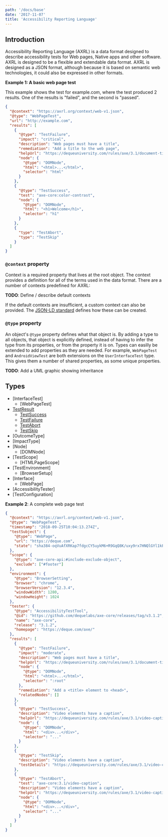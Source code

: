 ```yaml
---
path: '/docs/base'
date: '2017-11-07'
title: 'Accessibility Reporting Language'
---
```


## Introduction

Accessibility Reporting Language (AXRL) is a data format designed to describe accessibility tests for Web pages, Native apps and other software. AXRL is designed to be a flexible and extendable data format. AXRL is designed as a JSON format, although because it is based on semantic web technologies, it could also be expressed in other formats.

**Example 1: A basic web page test**

This example shows the test for example.com, where the test produced 2 results. One of the results is "failed", and the second is "passed".

```json
{
  "@context": "https://axrl.org/context/web-v1.json",
  "@type": "WebPageTest",
  "url": "http://example.com",
  "results": [
    {
      "@type": "TestFailure",
      "impact": "critical",
      "description": "Web pages must have a title",
      "remediation": "Add a title to the web page",
      "helpUrl": "https://dequeuniversity.com/rules/axe/3.1/document-title",
      "node": {
        "@type": "DOMNode",
        "html": "<html>...</html>",
        "selector": "html"
      }
    },
    {
      "@type": "TestSuccess",
      "test": "axe-core:color-contrast",
      "node": {
        "@type": "DOMNode",
        "html": "<h1>Welcome</h1>",
        "selector": "h1"
      }
    },
    {
      "type": "TestAbort",
      "type": "TestSkip"
    }
  ]
}
```

### `@context` property

Context is a required property that lives at the root object. The context provides a definition for all of the terms used in the data format. There are a number of contexts predefined for AXRL:

**TODO**: Define / describe default contexts

If the default contexts are insufficient, a custom context can also be provided. The [JSON-LD standard](https://json-ld.org/spec/latest/json-ld/) defines how these can be created.

### `@type` property

An object's `@type` property defines what that object is. By adding a type to all objects, that object is explicitly defined, instead of having to infer the type from its properties, or from the property it is on. Types can easilly be extended to add properties as they are needed. For example, `WebPageTest` and `AndroidViewTest` are both extensions on the `UserInterfaceTest` type. This gives them a number of shared properties, as some unique properties.

**TODO**: Add a UML graphic showing inheritance

## Types

- [InterfaceTest]
  - [WebPageTest]
- [TestResult](/TestResult)
  - [TestSuccess](/TestSuccess)
  - [TestFailure](/TestFailure)
  - [TestAbort](/TestAbort)
  - [TestSkip](/TestSkip)
- [OutcomeType]
- [ImpactType]
- [Node]
  - [DOMNode]
- [TestScope]
  - [HTMLPageScope]
- [TestEnvironment]
  - [BrowserSetup]
- [Interface]
  - [WebPage]
- [AccessibilityTester]
- [TestConfiguration]

**Example 2**: A complete web page test

```json
{
  "@context": "https://axrl.org/context/web-v1.json",
  "@type": "WebPageTest",
  "timestamp": "2018-09-25T10:04:13.274Z",
  "testSubject": {
    "@type": "WebPage",
    "url": "https://deque.com",
    "state": "sha384-oqVuAfXRKap7fdgcCY5uykM6+R9GqQ8K/uxy9rx7HNQlGYl1kPzQho1wx4JwY8wC"
  },
  "scope": {
    "@type": "axe-core-api:#include-exclude-object",
    "exclude": ["#footer"]
  },
  "environment": {
    "@type": "BrowserSetting",
    "browser": "chrome",
    "browserVersion": "12.3.4",
    "windowWidth": 1280,
    "windowHeight": 1024
  },
  "tester": {
    "@type": "AccessibilityTestTool",
    "@id": "https://github.com/dequelabs/axe-core/releases/tag/v3.1.2",
    "name": "axe-core",
    "release": "3.1.2",
    "homepage": "https://deque.com/axe/"
  },
  "results": [
    {
      "@type": "TestFailure",
      "impact": "moderate",
      "description": "Web pages must have a title",
      "helpUrl": "https://dequeuniversity.com/rules/axe/3.1/document-title",
      "node": {
        "@type": "DOMNode",
        "html": "<html>...</html>",
        "selector": ":root"
      },
      "remediation": "Add a <title> element to <head>",
      "relatedNodes": []
    },
    {
      "@type": "TestSuccess",
      "description": "Video elements have a caption",
      "helpUrl": "https://dequeuniversity.com/rules/axe/3.1/video-caption",
      "node": {
        "@type": "DOMNode",
        "html": "<div>...</div>",
        "selector": "..."
      }
    },
    {
      "@type": "TestSkip",
      "description": "Video elements have a caption",
      "testDetails": "https://dequeuniversity.com/rules/axe/3.1/video-caption"
    },
    {
      "@type": "TestAbort",
      "test": "axe-core:3.1/video-caption",
      "description": "Video elements have a caption",
      "helpUrl": "https://dequeuniversity.com/rules/axe/3.1/video-caption",
      "node": {
        "@type": "DOMNode",
        "html": "<div>...</div>",
        "selector": "..."
      }
    }
  ]
}
```
